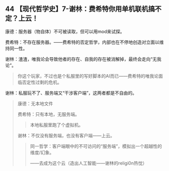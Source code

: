## 44 【现代哲学史】7-谢林：费希特你用单机联机搞不定？上云！

康德：服务器（物自体）不可被读取，但可以用mod来试探。

费希特：不存在服务器。——费希特的否定哲学，内部也在不停地创造对立面以维持同一性。

谢林：渣渣，唯我论会导致他者的存在、自我的存在被消解掉，最终会走向“无我论”。

> 你这个玩家，不过也是个私服里的写好脚本的AI而已——费希特的唯我论面临否定性过剩的危机。

谢林：私服玩不了、服务端又“干涉客户端”，这两者都是不自由的。

> 康德：无本地文件
>
> 费希特：只有本地，无服务端。
>
> > 本地私服里跑了个虚拟机。
>
> 谢林：不仅没有服务端，也没有客户端——上云。
>
> > 同一哲学：客户端眼中的不可访问的“服务端”，模拟出一个超越性的维度/幻象。
> >
> > ——去成为这个云（造出人工智能——谢林的religi0n热忱）